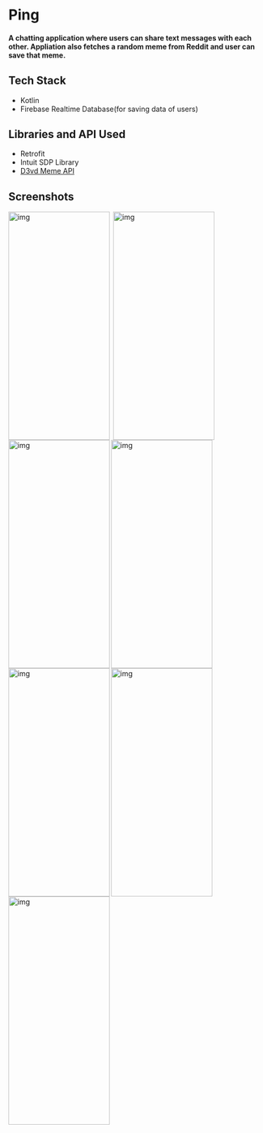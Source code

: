 # Ping
<h4>A chatting application where users can share text messages with each other. Appliation also fetches a random meme from Reddit and user can save that meme.</h4>

## Tech Stack
<ul>
<li>Kotlin</li>
<li>Firebase Realtime Database(for saving data of users)</li>
</ul>

## Libraries and API Used
<ul>
<li>Retrofit</li>
<li>Intuit SDP Library</li>
<li><a href="https://github.com/D3vd/Meme_Api">D3vd Meme API</a></li>
</ul>

<h2 id="screenshots">Screenshots</h2>

<img align="left" alt="img" width="200" height="450" src="https://user-images.githubusercontent.com/93155464/195974462-4d754dab-c904-45db-81ed-47ddf48a0df8.jpg">
<img align="left" alt="img" width="200" height="450" style="margin:0px 4px;" src="https://user-images.githubusercontent.com/93155464/195974466-0da1805f-880e-4a88-b852-abda9eaf119a.PNG">
<img align="center" alt="img" width="200" height="450" src="https://user-images.githubusercontent.com/93155464/195974475-6022aed4-3cbb-4741-83fc-12069d29657f.jpg">


<img align="left" alt="img" width="200" height="450" src="https://user-images.githubusercontent.com/93155464/195975095-816b17d0-30fc-4a50-be1e-b6513fa6ec10.jpg">
<img align="left" alt="img" width="200" height="450" src="https://user-images.githubusercontent.com/93155464/195975000-91d6c538-41d7-4ccc-8c10-5190b8da682b.png">
<img align="center" alt="img" width="200" height="450" src="https://user-images.githubusercontent.com/93155464/195974498-875d53cf-0e34-4bfd-bbbf-964d60ec8197.jpg">

<img align="left" alt="img" width="200" height="450" src="https://user-images.githubusercontent.com/93155464/196994507-309ad5e2-b3d8-47be-8727-cf38a117e2f6.jpg">

